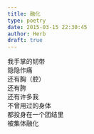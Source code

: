 ```yaml
---  
title: 融化  
type: poetry  
date: 2015-03-15 22:30:45  
author: Herb  
draft: true
---  
```

我手掌的韧带  
隐隐作痛  
还有胸（腔）  
还有胯  
还有许多我  
不曾用过的身体  
都投身在一个团结里  
被集体融化